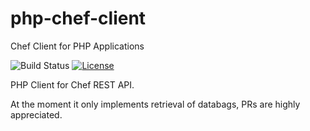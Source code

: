 # php-chef-client
Chef Client for PHP Applications

![Build Status](https://travis-ci.org/sergekukharev/php-chef-client.svg?branch=master) [![License](https://img.shields.io/badge/License-Apache%202.0-blue.svg)](https://opensource.org/licenses/Apache-2.0)

PHP Client for Chef REST API.

At the moment it only implements retrieval of databags, PRs are highly appreciated.
